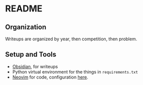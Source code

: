 # README
## Organization
Writeups are organized by year, then competition, then problem.
## Setup and Tools
- [Obsidian](https://obsidian.md/), for writeups
- Python virtual environment for the things in `requirements.txt`
- [Neovim](https://neovim.io) for code, configuration [here](https://github.com/technologeli/dotfiles). 